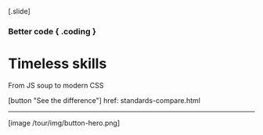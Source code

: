 
[.slide]
  ### Better code { .coding }
  # Timeless skills
  From JS soup to modern CSS

  [button "See the difference"]
    href: standards-compare.html

  ---

  [image /tour/img/button-hero.png]
